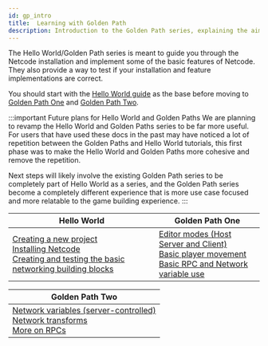 ```yaml
---
id: gp_intro
title:  Learning with Golden Path
description: Introduction to the Golden Path series, explaining the aim of the series 
---
```


The Hello World/Golden Path series is meant to guide you through the Netcode installation and implement some of the basic features of Netcode. They also provide a way to test if your installation and feature implementations are correct.  

You should start with the [Hello World guide](../helloworld.md) as the base before moving to [Golden Path One](gp_module_one.md) and [Golden Path Two](gp_module_two.md).

:::important Future plans for Hello World and Golden Paths
We are planning to revamp the Hello World and Golden Paths series to be far more useful. For users that have used these docs in the past may have noticed a lot of repetition between the Golden Paths and Hello World tutorials, this first phase was to make the Hello World and Golden Paths more cohesive and remove the repetition.

Next steps will likely involve the existing Golden Path series to be completely part of Hello World as a series, and the Golden Path series become a completely different experience that is more use case focused and more relatable to the game building experience.
:::

<div class="table-columns-plain">

 
|<div class="buttons-pages">Hello World</div>| <div class="buttons-pages">Golden Path One</div>| 
| --- | --- |
| [Creating a new project](../helloworld.md#create-a-new-project-in-unity)<br/>  [Installing Netcode](../helloworld.md#install-netcode)<br/>   [Creating and testing the basic networking building blocks](../helloworld.md#create-the-basic-components)<br/> |   [Editor modes (Host Server and Client)](gp_module_one.md#adding-editor-modes-to-hello-world)<br/> [Basic player movement](gp_module_one.md#adding-basic-movement-to-the-player-object) <br/>[Basic RPC and Network variable use](gp_module_one.md#some-simple-rpc-use)  |
</div>
<div class="table-columns-plain">

| <div class="buttons-pages">Golden Path Two</div>|
| --- | 
|  [Network variables (server-controlled)](gp_module_two.md#introducing-a-server-controlled-network-variable)<br/> [Network transforms](gp_module_two.md#introducing-network-transform) <br/> [More on RPCs](gp_module_two.md#introducing-rpcs)|


</div>
